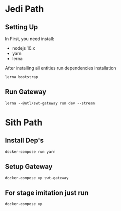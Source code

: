 # Jedi Path
## Setting Up
In First, you need install:
- nodejs 10.x
- yarn
- lerna

After installing all entities run dependencies installation
```
lerna bootstrap
```
## Run Gateway
```
lerna --@etl/swt-gateway run dev --stream
```
# Sith Path

## Install Dep's
```
docker-compose run yarn
```
## Setup Gateway
```
docker-compose up swt-gateway
```

## For stage imitation just run
```
docker-compose up
```
